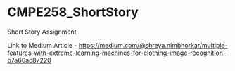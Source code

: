 # CMPE258_ShortStory
Short Story Assignment

Link to Medium Article - https://medium.com/@shreya.nimbhorkar/multiple-features-with-extreme-learning-machines-for-clothing-image-recognition-b7a60ac87220
